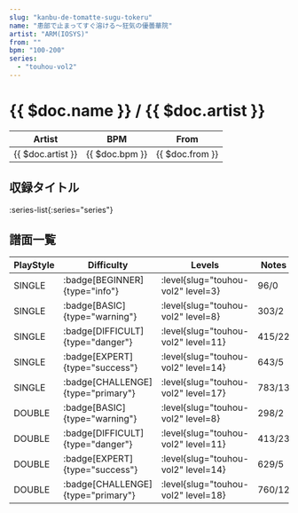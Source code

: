 ```yaml
---
slug: "kanbu-de-tomatte-sugu-tokeru"
name: "患部で止まってすぐ溶ける～狂気の優曇華院"
artist: "ARM(IOSYS)"
from: ""
bpm: "100-200"
series:
  - "touhou-vol2"
---
```


# {{ $doc.name }} / {{ $doc.artist }}

|Artist|BPM|From|
|------|---|----|
|{{ $doc.artist }}|{{ $doc.bpm }}|{{ $doc.from }}|

## 収録タイトル

:series-list{:series="series"}

## 譜面一覧

|PlayStyle|Difficulty|Levels|Notes|Movie|
|---------|----------|------|-----|-----|
|SINGLE| :badge[BEGINNER]{type="info"}|<div class="field is-grouped is-grouped-multiline"> :level{slug="touhou-vol2" level=3}</div>|96/0||
|SINGLE| :badge[BASIC]{type="warning"}|<div class="field is-grouped is-grouped-multiline"> :level{slug="touhou-vol2" level=8}</div>|303/2||
|SINGLE| :badge[DIFFICULT]{type="danger"}|<div class="field is-grouped is-grouped-multiline"> :level{slug="touhou-vol2" level=11}</div>|415/22||
|SINGLE| :badge[EXPERT]{type="success"}|<div class="field is-grouped is-grouped-multiline"> :level{slug="touhou-vol2" level=14}</div>|643/5||
|SINGLE| :badge[CHALLENGE]{type="primary"}|<div class="field is-grouped is-grouped-multiline"> :level{slug="touhou-vol2" level=17}</div>|783/13||
|DOUBLE| :badge[BASIC]{type="warning"}|<div class="field is-grouped is-grouped-multiline"> :level{slug="touhou-vol2" level=8}</div>|298/2||
|DOUBLE| :badge[DIFFICULT]{type="danger"}|<div class="field is-grouped is-grouped-multiline"> :level{slug="touhou-vol2" level=11}</div>|413/23||
|DOUBLE| :badge[EXPERT]{type="success"}|<div class="field is-grouped is-grouped-multiline"> :level{slug="touhou-vol2" level=14}</div>|629/5||
|DOUBLE| :badge[CHALLENGE]{type="primary"}|<div class="field is-grouped is-grouped-multiline"> :level{slug="touhou-vol2" level=18}</div>|760/12||
